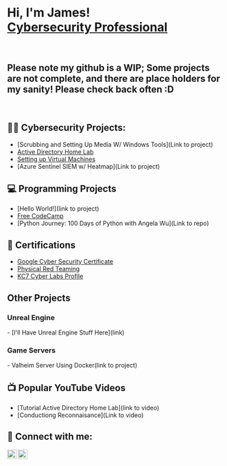 <h1>Hi, I'm James! <br/><a href="https://www.linkedin.com/in/james-cooper-539261186/">Cybersecurity Professional</a></h1>
<br/>
<h2>Please note my github is a WIP; Some projects are not complete, and there are place holders for my sanity! Please check  back often :D</h2>
<br/>

<h2>👨‍💻 Cybersecurity Projects:</h2>

- [Scrubbing and Setting Up Media W/ Windows Tools](Link to project)
- [Active Directory Home Lab](https://github.com/LuiyTheNinja/ActiveDirectoryLab/blob/main/README.md)
- [Setting up Virtual Machines](https://github.com/LuiyTheNinja/VirtualMachineTutorial)
- [Azure Sentinel SIEM w/ Heatmap](Link to project)

<h2>💻 Programming Projects</h2>

- [Hello World!](link to project)
- [Free CodeCamp](https://www.freecodecamp.org/Luiy)
- [Python Journey: 100 Days of Python with Angela Wu](Link to repo)

<h2>📜 Certifications</h2>

- [Google Cyber Security Certificate](https://imgur.com/a/ccTeuxp)
- [Physical Red Teaming](https://imgur.com/QECL9QL)
- [KC7 Cyber Labs Profile](https://kc7cyber.com/profile/Luiy)

<h2>  </h2>


<h2> Other Projects</h2>
<h3> Unreal Engine</h3>
- [I'll Have Unreal Engine Stuff Here](link)

<h3> Game Servers</h3>
- Valheim Server Using Docker(link to project)

<h2>📺 Popular YouTube Videos</h2>

- [Tutorial Active Directory Home Lab](link to video)
- [Conductiong Reconnaisance](Link to video)


<h2> 🤳 Connect with me:</h2>

[<img align="left" alt="JamesCooper | LinkedIn" width="22px" src="https://cdn.jsdelivr.net/npm/simple-icons@v3/icons/linkedin.svg" />][linkedin]
[<img align="left" alt="JamesCooper | YouTube" width="22px" src="https://cdn.jsdelivr.net/npm/simple-icons@v3/icons/youtube.svg" />][youtube]

[youtube]: (url_to_youtube)
[linkedin]: https://www.linkedin.com/in/james-cooper-539261186/


<!--
**joshmadakor1/joshmadakor1** is a ✨ _special_ ✨ repository because its `README.md` (this file) appears on your GitHub profile.

Here are some ideas to get you started:

- 🔭 I’m currently working on ...
- 🌱 I’m currently learning ...
- 👯 I’m looking to collaborate on ...
- 🤔 I’m looking for help with ...
- 💬 Ask me about ...
- 📫 How to reach me: ...
- 😄 Pronouns: ...
- ⚡ Fun fact: ...
-->
